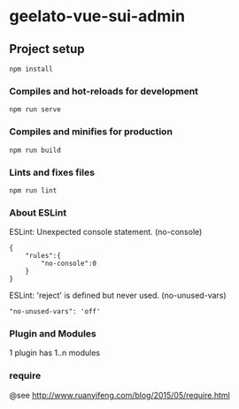 # geelato-vue-sui-admin

## Project setup
```
npm install
```

### Compiles and hot-reloads for development
```
npm run serve
```

### Compiles and minifies for production
```
npm run build
```

### Lints and fixes files
```
npm run lint
```


### About ESLint
ESLint: Unexpected console statement. (no-console)
```
{
    "rules":{
        "no-console":0
    }
}
```
ESLint: 'reject' is defined but never used. (no-unused-vars)
```
"no-unused-vars": 'off'
```
### Plugin and Modules
1 plugin has 1..n modules

### require
@see http://www.ruanyifeng.com/blog/2015/05/require.html
